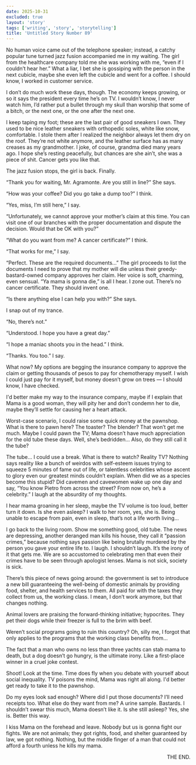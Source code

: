 ```yaml
---
date: 2025-10-31
excluded: true
layout: 'story'
tags: ['writing', 'story', 'storytelling']
title: 'Untitled Story Number 89'
---
```


No human voice came out of the telephone speaker; instead, a catchy popular tune turned jazz fusion accompanied me in my waiting. The girl from the healthcare company told me she was working with me, “even if I couldn’t hear her.” What a liar, I bet she is gossiping with the person in the next cubicle, maybe she even left the cubicle and went for a coffee. I should know, I worked in customer service.

I don’t do much work these days, though. The economy keeps growing, or so it says the president every time he’s on TV. I wouldn’t know, I never watch him, I’d rather put a bullet through my skull than worship that some of a bitch, or the next one, or the one after the next one.

I keep taping my foot; these are the last pair of good sneakers I own. They used to be nice leather sneakers with orthopedic soles, white like snow, comfortable. I stole them after I realized the neighbor always let them dry on the roof. They’re not white anymore, and the leather surface has as many creases as my grandmother. I joke, of course, grandma died many years ago. I hope she’s resting peacefully, but chances are she ain’t, she was a piece of shit. Cancer gets you like that.

The jazz fusion stops, the girl is back. Finally.

“Thank you for waiting, Mr. Agramonte. Are you still in line?” She says.

“How was your coffee? Did you go take a dump too?” I think.

“Yes, miss, I’m still here,” I say.

“Unfortunately, we cannot approve your mother’s claim at this time. You can visit one of our branches with the proper documentation and dispute the decision. Would that be OK with you?”

“What do you want from me? A cancer certificate?” I think.

“That works for me,” I say.

“Perfect. These are the required documents…”
The girl proceeds to list the documents I need to prove that my mother will die unless their greedy-bastard-owned company approves her claim. Her voice is soft, charming, even sensual. “Ya mama is gonna die,” is all I hear. I zone out. There’s no cancer certificate. They should invent one.

“Is there anything else I can help you with?” She says.

I snap out of my trance.

“No, there’s not.”

“Understood. I hope you have a great day.”

“I hope a maniac shoots you in the head.” I think.

“Thanks. You too.” I say.

What now? My options are begging the insurance company to approve the claim or getting thousands of pesos to pay for chemotherapy myself. I wish I could just pay for it myself, but money doesn’t grow on trees — I should know, I have checked.

I'd better make my way to the insurance company, maybe if I explain that Mama is a good woman, they will pity her and don’t condemn her to die, maybe they’ll settle for causing her a heart attack.

Worst-case scenario, I could raise some quick money at the pawnshop. What is there to pawn here? The toaster? The blender? That won’t get me much. Maybe I could pawn the TV; Mama doesn’t have much appreciation for the old tube these days. Well, she’s bedridden… Also, do they still call it the tube?

The tube… I could use a break. What is there to watch? Reality TV? Nothing says reality like a bunch of weirdos with self-esteem issues trying to squeeze 5 minutes of fame out of life, or talentless celebrities whose ascent to glory even our greatest minds couldn’t explain. When did we as a species become this stupid? Did cavemen and cavewomen wake up one day and say, “You know Pietro from across the street? From now on, he’s a celebrity.” I laugh at the absurdity of my thoughts.

I hear mama groaning in her sleep, maybe the TV volume is too loud, better turn it down. Is she even asleep? I walk to her room, yes, she is. Being unable to escape from pain, even in sleep, that’s not a life worth living…

I go back to the living room. Show me something good, old tube. The news are depressing, another deranged man kills his house, they call it “passion crimes,” because nothing says passion like being brutally murdered by the person you gave your entire life to. I laugh. I shouldn’t laugh. It’s the irony of it that gets me. We are so accustomed to celebrating men that even their crimes have to be seen through apologist lenses. Mama is not sick, society is sick.

There’s this piece of news going around: the government is set to introduce a new bill guaranteeing the well-being of domestic animals by providing food, shelter, and health services to them. All paid for with the taxes they collect from us, the working class. I mean, I don’t work anymore, but that changes nothing.

Animal lovers are praising the forward-thinking initiative; hypocrites. They pet their dogs while their freezer is full to the brim with beef.

Weren’t social programs going to ruin this country? Oh, silly me, I forgot that only applies to the programs that the working class benefits from…

The fact that a man who owns no less than three yachts can stab mama to death, but a dog doesn’t go hungry, is the ultimate irony. Like a first-place winner in a cruel joke contest.

Shoot! Look at the time. Time does fly when you debate with yourself about social inequality. TV poisons the mind, Mama was right all along. I'd better get ready to take it to the pawnshop.

Do my eyes look sad enough? Where did I put those documents? I’ll need receipts too. What else do they want from me? A urine sample. Bastards. I shouldn’t swear this much, Mama doesn’t like it. Is she still asleep? Yes, she is. Better this way.

I kiss Mama on the forehead and leave. Nobody but us is gonna fight our fights. We are not animals; they got rights, food, and shelter guaranteed by law, we got nothing. Nothing, but the middle finger of a man that could not afford a fourth unless he kills my mama.

<p style="text-align:right">THE END.</p>